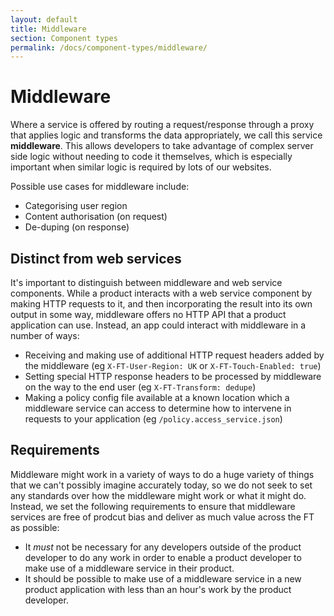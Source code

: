 ```yaml
---
layout: default
title: Middleware
section: Component types
permalink: /docs/component-types/middleware/
---
```


# Middleware

Where a service is offered by routing a request/response through a proxy that applies logic and transforms the data appropriately, we call this service **middleware**.  This allows developers to take advantage of complex server side logic without needing to code it themselves, which is especially important when similar logic is required by lots of our websites.

Possible use cases for middleware include:

* Categorising user region
* Content authorisation (on request)
* De-duping (on response)

## Distinct from web services

It's important to distinguish between middleware and web service components.  While a product interacts with a web service component by making HTTP requests to it, and then incorporating the result into its own output in some way, middleware offers no HTTP API that a product application can use.  Instead, an app could interact with middleware in a number of ways:

* Receiving and making use of additional HTTP request headers added by the middleware (eg `X-FT-User-Region: UK` or `X-FT-Touch-Enabled: true`)
* Setting special HTTP response headers to be processed by middleware on the way to the end user (eg `X-FT-Transform: dedupe`)
* Making a policy config file available at a known location which a middleware service can access to determine how to intervene in requests to your application (eg `/policy.access_service.json`)

## Requirements

Middleware might work in a variety of ways to do a huge variety of things that we can't possibly imagine accurately today, so we do not seek to set any standards over how the middleware might work or what it might do.  Instead, we set the following requirements to ensure that middleware services are free of prodcut bias and deliver as much value across the FT as possible:

* It *must* not be necessary for any developers outside of the product developer to do any work in order to enable a product developer to make use of a middleware service in their product.
* It should be possible to make use of a middleware service in a new product application with less than an hour's work by the product developer.
